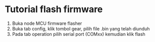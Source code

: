 # Tutorial flash firmware
1. Buka node MCU firmware flasher
2. Buka tab config, klik tombol gear, pilih file .bin yang telah diunduh
3. Pada tab operation pilih serial port (COMxx) kemudian klik flash

